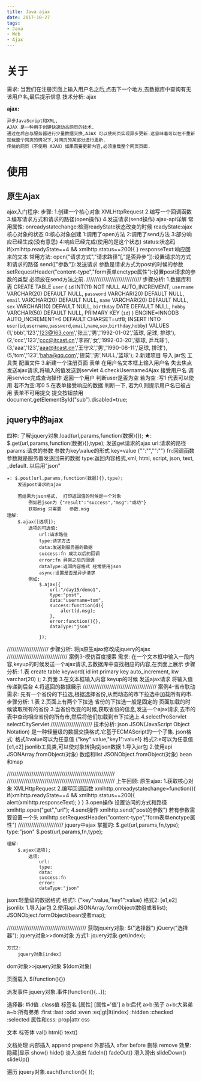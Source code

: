 ```yaml
---
title: Java ajax
date: 2017-10-27
tags:
- Java
- Web
- Ajax
---
```


# 关于

需求:
	当我们在注册页面上输入用户名之后,点击下一个地方,去数据库中查询有无该用户名,最后提示信息
技术分析:
	ajax


**ajax:**

	异步JavaScript和XML,
	AJAX 是一种用于创建快速动态网页的技术.
	通过在后台与服务器进行少量数据交换,AJAX 可以使网页实现异步更新.这意味着可以在不重新加载整个网页的情况下,对网页的某部分进行更新.
	传统的网页（不使用 AJAX）如果需要更新内容,必须重载整个网页页面.

# 使用

## 原生Ajax
ajax入门程序:
	步骤:
		1.创建一个核心对象 XMLHttpRequest
		2.编写一个回调函数
		3.编写请求方式和请求的路径(open操作)
		4.发送请求(send操作)
ajax-api详解
	常用属性:
		onreadystatechange:检测readyState状态改变的时候
		readyState:ajax核心对象的状态
			0:核心对象创建
			1:调用了open方法
			2:调用了send方法
			3:部分响应已经生成(没有意思)
			4:响应已经完成(使用的是这个状态)
		status:状态码
			if(xmlhttp.readyState==4 && xmlhttp.status==200){
			}
		responseText:响应回来的文本
	常用方法:
		open("请求方式","请求路径"[,"是否异步"]):设置请求的方式和请求的路径
		send(["参数"]):发送请求 参数是请求方式为post的时候的参数
		setRequestHeader("content-type","form表单enctype属性"):设置post请求的参数的类型 必须放在send方法之前.
/////////////////////////////
步骤分析:
	1.数据库和表
		CREATE TABLE `user` (
		  `id` INT(11) NOT NULL AUTO_INCREMENT,
		  `username` VARCHAR(20) DEFAULT NULL,
		  `password` VARCHAR(20) DEFAULT NULL,
		  `email` VARCHAR(20) DEFAULT NULL,
		  `name` VARCHAR(20) DEFAULT NULL,
		  `sex` VARCHAR(10) DEFAULT NULL,
		  `birthday` DATE DEFAULT NULL,
		  `hobby` VARCHAR(50) DEFAULT NULL,
		  PRIMARY KEY (`id`)
		) ENGINE=INNODB AUTO_INCREMENT=6 DEFAULT CHARSET=utf8;
		INSERT
		INTO `user`(`id`,`username`,`password`,`email`,`name`,`sex`,`birthday`,`hobby`)
		VALUES
		(1,'bbb','123','123@163.com','张三','男','1992-01-02','篮球, 足球, 排球'),
		(2,'ccc','123','ccc@itcast.cn','李四','女','1992-03-20','排球, 乒乓球'),
		(3,'aaa','123','aaa@itcast.cn','王守义','男','1990-08-11','足球, 排球'),
		(5,'tom','123','haha@qq.com','提莫','男',NULL,'篮球');
	2.新建项目
		导入 jar包 工具类 配置文件
	3.新建一个注册页面 表单 在用户名文本框上输入用户名 失去焦点
		发送ajax请求,将输入的值发送到servlet
	4.checkUsername4Ajax
		接受用户名
		调用service完成查询操作 返回一个用户
		判断user是否为空
			若为空 :写1 代表可以使用
			若不为空:写0
	5.在表单接受响应的数据
		判断一下,
			若为0,则提示用户名已被占用 表单不可用提交 提交按钮禁用
				document.getElementById("sub").disabled=true;

## jquery中的ajax

四种:
	了解:jquery对象.load(url,params,function(数据){});
	★: $.get(url,params,function(数据){},type);
		发送get请求的ajax
			url:请求的路径
			params:请求的参数 参数为key\value的形式 key=value  {"":"","":""}
			fn:回调函数 参数就是服务器发送回来的数据
			type:返回内容格式,xml, html, script, json, text, _default.    以后用"json"

	★: $.post(url,params,function(数据){},type);
		发送post请求的ajax

		若结果为json格式,  打印返回值的时候是一个对象
			例如若json为 {"result":"success","msg":"成功"}
			获取msg 只需要	参数.msg
	理解:
		$.ajax([选项]);
			选项的可选值:
				url:请求路径
				type:请求方法
				data:发送到服务器的数据
				success:fn 成功以后的回调
				error:fn 异常之后的回调
				dataType:返回内容格式 经常使用json
				async:设置是否是异步请求
			例如:
				$.ajax({
					url:"/day15/demo1",
					type:"post",
					data:"username=tom",
					success:function(d){
						alert(d.msg);
					},
					error:function(){},
					dataType:"json"

				});

//////////////////////
步骤分析:
	将js原生ajax修改成jquery的ajax
////////////////////////////////
案例3-模仿百度搜索
需求:
	在一个文本框中输入一段内容,keyup的时候发送一个ajax请求,去数据库中查找相应的内容,在页面上展示
步骤分析:
	1.表
		create table keyword(
			id int primary key auto_increment,
			kw varchar(20)
		);
	2.页面
	3.在文本框输入内容 keyup的时候 发送ajax请求 将输入值传递到后台
	4.将返回的数据展示
///////////////////////////////////////
案例4-省市联动
需求:
	先有一个省份的下拉选,根据选择省份,从而动态的市下拉选中加载所有的市.
步骤分析:
	1.表
	2.页面上有两个下拉选 省份的下拉选一般是固定的 页面加载的时候读取所有的省份
	3.当省份改变的时候,获取省份的信息,发送一个ajax请求,去市的表中查询相应省份的所有市,然后将他们加载到市下拉选上
	4.selectProServlet selectCityServlet
	//////////////////////
技术分析:
	json
		JSON(JavaScript Object Notation) 是一种轻量级的数据交换格式.它基于ECMAScript的一个子集.
	json格式:
		格式1:value可以为任意值
			{"key":value,"key1":value1}
		格式2:e可以为任意值
			[e1,e2]
	jsonlib工具类,可以使对象转换成json数据
		1.导入jar包
		2.使用api
			JSONArray.fromObject(对象)  数组和list
			JSONObject.fromObject(对象) bean和map

/////////////////////////////////////////////////////////
/////////////////////////////////////////////////////////
上午回顾:
原生ajax:
	1.获取核心对象 XMLHttpRequest
	2.编写回调函数
		xmlhttp.onreadystatechange=function(){
			if(xmlhttp.readyState==4 && xmlhttp.status==200){
				alert(xmlhttp.responseText);
			}
		}
	3.open操作 设置访问的方式和路径
		xmlhttp.open("get","url");
	4.send操作
		xmlhttp.send("post的参数")
		 若有参数需要设置一个头
			xmlhttp.setRequestHeader("content-type","form表单enctype属性")
////////////////////////
jquery中ajax
	掌握的:
		$.get(url,params,fn,type);
			type:"json"
		$.post(url,params,fn,type);

	理解:
		$.ajax(选项);
			选项:
				url:
				type:
				data:
				success:fn
				error:
				dataType:"json"
json:轻量级的数据格式
	格式1:
		{"key":value,"key1":value}
	格式2:
		[e1,e2]
jsonlib:
	1.导入jar包
	2.使用api
		JSONArray.formObject(数组或者list);
		JSONObject.formObject(bean或者map);

//////////////////////////////////////////
获取jquery对象:
	$("选择器") jQuery("选择器");
jquery对象>>dom对象
	方式1:
		jquery对象.get(index);

	方式2:
		jquery对象[index]
dom对象>>jquery对象
	$(dom对象)

页面载入
	$(function(){})

派发事件
	jquery对象.事件(function(){...});

选择器:
	#id值  .class值  标签名  [属性]  [属性='值']
	a b:后代    a>b:孩子  a+b:大弟弟  a~b:所有弟弟
	:first :last :odd :even :eq|gt|lt(index)
	:hidden
	:checked  :selected
属性和css:
	prop|attr
	css

文本 标签体
	val()
	html() text()

文档处理
	内部插入
		append prepend
	外部插入
		after before
	删除
		remove
效果:
	隐藏|显示
		show() hide()
	淡入淡出
		fadeIn() fadeOut()
	滑入滑出
		slideDown() slideUp()

遍历
	jquery对象.each(function(){
	});
